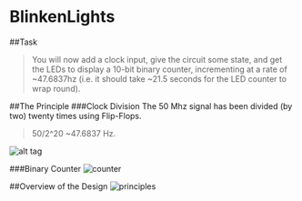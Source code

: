 # BlinkenLights

##Task
>You will now add a clock input, give the circuit some state, and get the LEDs to display a 10-bit binary counter, incrementing at a rate of ~47.6837hz (i.e. it should take ~21.5 seconds for the LED counter to wrap round).

##The Principle
###Clock Division
The 50 Mhz signal has been divided (by two) twenty times using Flip-Flops.
> 50/2^20 ~47.6837 Hz.

![alt tag](http://realdigital.org/RealDigital/P09_SimpleClockDivider_Vivado/ClkDivider.svg)

###Binary Counter
![counter](https://cloud.githubusercontent.com/assets/17357371/13902083/48480774-ee32-11e5-8dd5-961241e2b44e.png)

##Overview of the Design
![principles](https://cloud.githubusercontent.com/assets/17357371/13902072/7e49595a-ee31-11e5-9b4e-3e451c849603.png)
